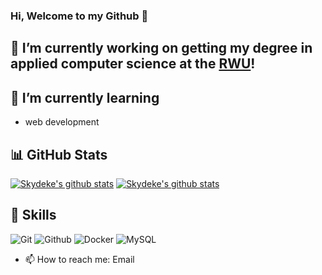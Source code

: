 ### Hi, Welcome to my Github 👋


## 🔭 I’m currently working on getting my degree in applied computer science at the [RWU](https://www.rwu.de/)!

## 🌱 I’m currently learning
- web development

## 📊 GitHub Stats
[![Skydeke's github stats](https://github-readme-stats.vercel.app/api?username=Skydeke&count_private=true&show_icons=true&hide_border=true&theme=dark)](https://github.com/Skydeke)
[![Skydeke's github stats](https://github-readme-stats.vercel.app/api/top-langs/?username=Skydeke&show_icons=true&hide_border=true&title_color=004386&icon_color=004386&layout=compact&count_private=true&langs_count=8&theme=dark)](https://github.com/Skydeke)

## 📝 Skills
![Git](https://img.shields.io/badge/Git-black?style=for-the-badge&logo=git)
![Github](https://img.shields.io/badge/Github-black?style=for-the-badge&logo=github)
![Docker](https://img.shields.io/badge/Docker-black?style=for-the-badge&logo=docker)
![MySQL](https://img.shields.io/badge/MySQL-black?style=for-the-badge&logo=mysql)

- 📫 How to reach me: Email
